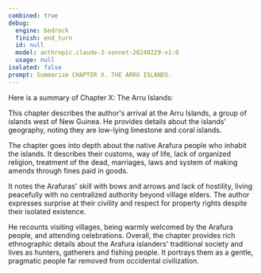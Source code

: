 ```yaml
---
combined: true
debug:
  engine: bedrock
  finish: end_turn
  id: null
  model: anthropic.claude-3-sonnet-20240229-v1:0
  usage: null
isolated: false
prompt: Summarize CHAPTER X. THE ARRU ISLANDS.
---
```

Here is a summary of Chapter X: The Arru Islands:

This chapter describes the author's arrival at the Arru Islands, a group of islands west of New Guinea. He provides details about the islands' geography, noting they are low-lying limestone and coral islands. 

The chapter goes into depth about the native Arafura people who inhabit the islands. It describes their customs, way of life, lack of organized religion, treatment of the dead, marriages, laws and system of making amends through fines paid in goods. 

It notes the Arafuras' skill with bows and arrows and lack of hostility, living peacefully with no centralized authority beyond village elders. The author expresses surprise at their civility and respect for property rights despite their isolated existence.

He recounts visiting villages, being warmly welcomed by the Arafura people, and attending celebrations. Overall, the chapter provides rich ethnographic details about the Arafura islanders' traditional society and lives as hunters, gatherers and fishing people. It portrays them as a gentle, pragmatic people far removed from occidental civilization.